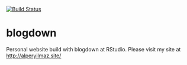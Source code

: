 [![Build Status](https://travis-ci.org/alperyilmaz/blogdown.svg?branch=master)](https://travis-ci.org/alperyilmaz/blogdown)

# blogdown

Personal website build with blogdown at RStudio. Please visit my site at http://alperyilmaz.site/
